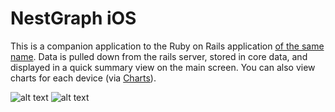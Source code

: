 # NestGraph iOS

This is a companion application to the Ruby on Rails application [of the same name](https://github.com/NiallBegley/nestgraph).  Data is pulled down from the rails server, stored in core data, and displayed in a quick summary view on the main screen.  You can also view charts for each device (via [Charts](https://github.com/danielgindi/Charts)).

![alt text](../media/screenshot.png?raw=true)
![alt text](../media/screenshot2.png?raw=true)
